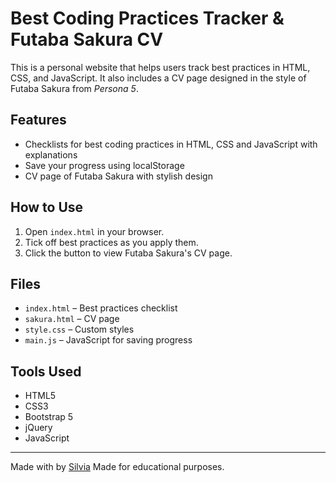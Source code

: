 # Best Coding Practices Tracker & Futaba Sakura CV

This is a personal website that helps users track best practices in HTML, CSS, and JavaScript. It also includes a CV page designed in the style of Futaba Sakura from *Persona 5*.

## Features

- Checklists for best coding practices in HTML, CSS and JavaScript with explanations
- Save your progress using localStorage
- CV page of Futaba Sakura with stylish design

## How to Use

1. Open `index.html` in your browser.
2. Tick off best practices as you apply them.
3. Click the button to view Futaba Sakura's CV page.

## Files

- `index.html` – Best practices checklist
- `sakura.html` – CV page
- `style.css` – Custom styles
- `main.js` – JavaScript for saving progress

## Tools Used

- HTML5
- CSS3
- Bootstrap 5
- jQuery
- JavaScript

---

Made with by [Silvia](https://github.com/SilviaRuth)
Made for educational purposes.
